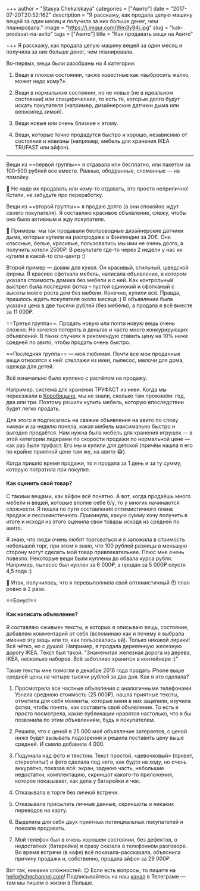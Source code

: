 +++
author = "Stasya Chekalskaya"
categories = ["Авито"]
date = "2017-07-20T20:52:16Z"
description = "Я расскажу, как продала целую машину вещей за один месяц и получила за них больше денег, чем планировала."
image = "https://i.imgur.com/Wm3y94i.jpg"
slug = "kak-prodavat-na-avito"
tags = ["Авито"]
title = "Как продавать вещи на Авито"

+++
Я расскажу, как продала целую машину вещей за один месяц и получила за них больше денег, чем планировала.

Во-первых, вещи были разобраны на 4 категории:

1. Вещи в плохом состоянии, также известные как «выбросить жалко, может надо кому?».

2. Вещи в нормальном состоянии, но не новые (не в идеальном состоянии) или специфические, то есть те, которые долго будут искать покупателя (например, дизайнерские датчики дыма или велосипед зимой).

3. Вещи новые или очень близкие к этому.

4. Вещи, которые точно продадутся быстро и хорошо, независимо от состояния и новизны (например, мебель для хранения IKEA TRUFAST или айфон).

---

Вещи из ==первой группы== я отдавала или бесплатно, или пакетом за 100-500 рублей все вместе. Рваные, ободранные, сломанные — на помойку.

📍 Не надо их продавать или кому-то отдавать, это просто неприлично! Кстати, не забудьте про переработку.

Вещи из ==второй группы== я продаю долго (а они спокойно ждут своего покупателя). Я составляю красивое объявление, слежу, чтобы оно было активным и жду покупателя.

📍 Примеры: мы так продавали беспроводные дизайнерские датчики дыма, которые купили на распродаже в Финляндии за 20€. Они классные, белые, красивые, пользовались мы ими не очень долго, а получить хотели 2500₽. В результате где-то через 2 недели у нас их купили в какой-то спа-центр :)

Второй пример — домик для кукол. Он красивый, стильный, шведской фирмы. Я красиво сфоткала мебель, написала объявление, в котором указала стоимость домика без мебели и с ней. Как контрольный выстрел была последняя фотка – пустой одинокий и сфотканый с высоты моего роста дом без мебели. Конечно, купили всё. Правда, пришлось ждать покупателя около месяца :) В объявлении была указана цена в две тысячи рублей (без мебели), а продала я всё вместе за 11 000₽.

==Третья группа==. Продать новую или почти новую вещь очень сложно.
Не хочется потерять в деньгах и часто много конкурирующих объявлений. В таких случаях я рекомендую ставить цену на 10% ниже средней по авито, чтобы продать очень быстро.

==Последняя группа== — моя любимая.
Почти все мои проданные вещи относятся к ней: стеллажи из икеи, пылесос, мелочи для дома, одежда для детей.

Всё изначально было куплено с расчётом на продажу.

Например, система для хранения ТРУФАСТ из икеи. Когда мы переезжали в [Коробицыно](/privet-my-v-lesu/), мы не знали, сколько там проживём: год, два или три. Поэтому решили купить мебель, которую впоследствии будет легко продать. 

Для этого я подписалась на свежие объявления на авито по слову «икеа» и за неделю поняла, какая мебель максимально быстро и выгодно продаётся. Нам нужна была мебель для хранения игрушек — в этой категории лидерами по скорости продажи по нормальной цене — как раз были труфаст.
Его мы и купили для детской (причём нашла я его по крайне приятной цене там же, на авито 😂).

Когда пришло время продажи, то я продала за 1 день и за ту сумму, которую потратила при покупке.

#### Как оценить свой товар?

С такими вещами, как айфон всё понятно. А вот, когда продаёшь много мебели и вещей, которые вполне себе б/у, то у многих начинаются сложности.
Я пошла по пути составления оптимистичного плана продаж и пессимистичного. Прикинула, какую сумму хочу получить в итоге и исходя из этого оценила свои товары исходя из средней по авито.

Я знаю, что люди очень любят торговаться и я заложила в стоимость небольшой торг, при этом я знаю, что 100 рублей разницы в меньшую сторону могут сделать мой товар привлекательнее. Плюс мне очень повезло. Некоторые вещи были куплены до обвала курса рубля. Например, пылесос был куплен за 6 000₽, а продан за 5 000₽ спустя 4,5 года :)

📍 Итак, получилось, что я перевыполнила свой оптимистичный (!) план ровно в 2 раза.

==Бонус!==
#### Как написать объявление?

Я составляю «живые» тексты, в которых я описываю вещь, состояние, добавляю комментарий от себя (вспоминаю как и почему я выбрала именно эту вещь или то, как пользовалась ей). Только никакой лирики! Всё чётко, но с душой.
Например, я продала деревянную железную дорогу IKEA. Текст был такой: "Знаменитая железная дорога из дерева, IKEA, несколько наборов. Всё заботливо хранится в контейнере :)"

Такие тексты мне помогли в декабре 2016 года продать iPhone выше средней цены на четыре тысячи рублей за два дня. Как я это сделала?

1. Просмотрела все частные объявления с аналогичными телефонами. Узнала среднюю стоимость (25 000₽), нашла приятные тексты, отметила для себя моменты, которые меня в них зацепили, изучила фотки, чтобы понять, как составить своё объявление. То есть я просто посмотрела, какие публикации нравятся настолько, что я бы позвонила по этим объявлениям, будь я покупателем.

2. Решила, что с ценой в 25 000 моё объявление затеряется, с ценой ниже будет вызывать подозрения и решила поставить цену выше средней. И смело добавила 4 000.

3. Подумала над фото и текстом. Текст простой, «девочковый» (привет, стереотипы!) и фото сделала под него, как будто на ходу, но очень аккуратно, показав всё: экран, заднюю часть, небольшие недостатки, комплектацию, скриншот какого-то приложения, которое показывает, как дела у батарейки и чек.

4.  Отказывала в торге без личной встречи. 

5. Отказывала присылать личные данные, скриншоты и никаких переводов на карту.

6. Выделила для себя двух приятных потенциальных покупателей и поехала продавать.

7. Мой телефон был в очень хорошем состоянии, без дефектов, о недостатках (батарейка) я сразу сказала в телефонном разговоре. Во время встречи (в кафе) всё показала-рассказала, объяснила причину продажи и, собственно, продала айфон за 29 000₽.

Вот так, никаких сложностей. 😉 Если есть вопросы, то пишите на [hello@chechannel.com](mailto:hello@chechannel.com)! Подписывайтесь на наш [канал](https://t.me/chechannel) в Телеграме — там мы пишем о жизни в Польше.